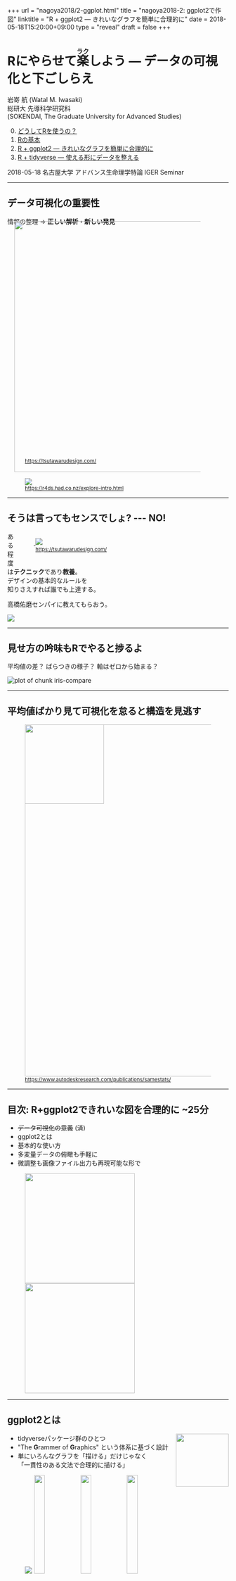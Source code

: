 +++
url = "nagoya2018/2-ggplot.html"
title = "nagoya2018-2: ggplot2で作図"
linktitle = "R + ggplot2 — きれいなグラフを簡単に合理的に"
date = 2018-05-18T15:20:00+09:00
type = "reveal"
draft = false
+++

# Rにやらせて<ruby>楽<rt>ラク</rt></ruby>しよう <span class="subtitle">— データの可視化と下ごしらえ</span>

<div class="author">
岩嵜 航 (Watal M. Iwasaki)
</div>

<div class="affiliation">
総研大 先導科学研究科<br>
(SOKENDAI, The Graduate University for Advanced Studies)
</div>

<style>
.reveal .current-deck {font-weight: bold;}
.reveal .subtitle {font-size: 90%;}
</style>
<ol start="0">
<li><a href="0-why-r.html">どうしてRを使うの？</a>
<li><a href="1-basic-r.html">Rの基本</a>
<li class="current-deck"><a href="2-ggplot.html">R + ggplot2 — きれいなグラフを簡単に合理的に</a>
<li><a href="3-tidy-data.html">R + tidyverse — 使える形にデータを整える</a>
</ol>

<div class="footnote">
2018-05-18
名古屋大学 アドバンス生命理学特論 IGER Seminar
</div>





---
## データ可視化の重要性

情報の整理 → **正しい解析・新しい発見**

<figure style="margin-bottom: 32px;">
<a href="https://tsutawarudesign.com/">
<img src="/slides/image/tsutawaru/hajimeni-04.svg" width="570" style="margin: -24px -32px -32px -24px;">
<figcaption><small>https://tsutawarudesign.com/</small></figcaption>
</a>
</figure>
<figure>
<a href="https://r4ds.had.co.nz/explore-intro.html">
<img src="/slides/image/r4ds/data-science-explore.png">
<figcaption><small>https://r4ds.had.co.nz/explore-intro.html</small></figcaption>
</a>
</figure>

---
## そうは言ってもセンスでしょ? --- NO!

<figure style="float: right; width: 400px;">
<a href="https://tsutawarudesign.com/">
<img src="/slides/image/tsutawaru/title-13.svg" style="margin: 0 -20px 0 0;">
<img src="/slides/image/tsutawaru/hajimeni-03.svg" style="margin: 0 -20px 0 0;">
<figcaption><small>https://tsutawarudesign.com/</small></figcaption>
</a>
</figure>

ある程度は**テクニック**であり**教養**。<br>
デザインの基本的なルールを<br>
知りさえすれば誰でも上達する。

高橋佑磨センパイに教えてもらおう。

<a href="https://www.amazon.co.jp/dp/4774183210//ref=as_li_ss_il?ie=UTF8&linkCode=li3&tag=heavywatal-22&linkId=b64c46dcc91de8e52ce080fa7fd116e4" target="_blank"><img border="0" src="//ws-fe.amazon-adsystem.com/widgets/q?_encoding=UTF8&ASIN=4774183210&Format=_SL250_&ID=AsinImage&MarketPlace=JP&ServiceVersion=20070822&WS=1&tag=heavywatal-22" ></a><img src="https://ir-jp.amazon-adsystem.com/e/ir?t=heavywatal-22&l=li3&o=9&a=4774183210" width="1" height="1" border="0" alt="" style="border:none !important; margin:0px !important;" />

---
## 見せ方の吟味もRでやると捗るよ

平均値の差？ ばらつきの様子？ 軸はゼロから始まる？

![plot of chunk iris-compare](figure/iris-compare-1.png)

---
## 平均値ばかり見て可視化を怠ると構造を見逃す

<figure style="position: relative;">
<a href="https://www.autodeskresearch.com/publications/samestats">
<img src="/slides/image/rstats/datasaurus.png" width="800">
<figcaption><small>https://www.autodeskresearch.com/publications/samestats/</small></figcaption>
</a>
<img src="/slides/image/rstats/DataDino-600x455.gif" width="180"
     style="position: absolute; left: 0; top: 0; z-index: 255;">
</figure>


---
## 目次: R+ggplot2できれいな図を合理的に ~25分

- <strike>データ可視化の意義</strike> (済)
- ggplot2とは
- 基本的な使い方
- 多変量データの俯瞰も手軽に
- 微調整も画像ファイル出力も再現可能な形で

<figure>
<img src="/slides/image/nagoya/bicycle-gear.png" height="250">
<img src="/slides/image/nagoya/bicycle-speed.png" height="250">
</figure>

---
## ggplot2とは

<a href="https://ggplot2.tidyverse.org/">
<img src="/_img/hex-stickers/ggplot2.webp" width="120" style="float: right;">
</a>

- tidyverseパッケージ群のひとつ
- "The **G**rammer of **G**raphics" という体系に基づく設計
- 単にいろんなグラフを「描ける」だけじゃなく<br>
  「一貫性のある文法で合理的に描ける」

<figure>
<a href="https://www.amazon.co.jp/Grammar-Graphics-Statistics-Computing/dp/0387245448/ref=as_li_ss_il?ie=UTF8&linkCode=li3&tag=heavywatal-22&linkId=2d44a24b81394d310843bd982fdadf98" target="_blank"><img border="0" src="//ws-fe.amazon-adsystem.com/widgets/q?_encoding=UTF8&ASIN=0387245448&Format=_SL250_&ID=AsinImage&MarketPlace=JP&ServiceVersion=20070822&WS=1&tag=heavywatal-22" ></a><img src="https://ir-jp.amazon-adsystem.com/e/ir?t=heavywatal-22&l=li3&o=9&a=0387245448" width="1" height="1" border="0" alt="" style="border:none !important; margin:0px !important;" />
<img src="/slides/image/nagoya/iris.png" width="24%">
<img src="/slides/image/nagoya/binhex.png" width="24%">
<img src="/slides/image/nagoya/faithful.png" width="24%">
</figure>

---
## Rの普通のプロットとは根本的に違う

いきなりggplot2から使い始めても大丈夫。

<img src="/slides/image/rstats/r-graphics.svg">

---
## 基本的な使い方: 指示を `+` していく

- `ggplot()` このデータでよろしく
- `geom_*()` 点や線をよろしく
- `theme_*()` 軸とか背景の見た目をよろしく


```r
ggplot(data = mpg)
# geom_point(mapping = aes(x = displ, y = cty))
# theme_classic(base_size = 20, base_family = "Helvetica")
```

![plot of chunk ggplot-plus0](figure/ggplot-plus0-1.png)

---
## 基本的な使い方: 指示を `+` していく

- `ggplot()` このデータでよろしく
- `geom_*()` 点や線をよろしく
- `theme_*()` 軸とか背景の見た目をよろしく


```r
ggplot(data = mpg) +
  geom_point(mapping = aes(x = displ, y = cty))
# theme_classic(base_size = 20, base_family = "Helvetica")
```

![plot of chunk ggplot-plus1](figure/ggplot-plus1-1.png)

---
## 基本的な使い方: 指示を `+` していく

- `ggplot()` このデータでよろしく
- `geom_*()` 点や線をよろしく
- `theme_*()` 軸とか背景の見た目をよろしく


```r
ggplot(data = mpg) +
  geom_point(mapping = aes(x = displ, y = cty)) +
  theme_classic(base_size = 20, base_family = "Helvetica")
```

![plot of chunk ggplot-plus2](figure/ggplot-plus2-1.png)

---
## 途中経過を取っておける


```r
p0 = ggplot(mpg, aes(x = displ, y = cty))
p1 = p0 + geom_point()
p2 = p1 + theme_classic(base_size = 20, base_family = "Helvetica")
p3 = p2 + stat_smooth(method = lm, formula = y ~ log(x))
print(p3)
```

![plot of chunk ggplot-object](figure/ggplot-object-1.png)

`p0` とか `p1` あとで使うよ

---
## データは1つのdata.frameにまとめておく

X軸やY軸になるものがそれぞれ縦1列。横1行が1データ点。<br>
車の燃費に関する多変量データの例 `mpg`:


```r
print(mpg)
```

```
    manufacturer  model displ  year   cyl      trans   drv   cty   hwy    fl   class
           <chr>  <chr> <dbl> <int> <int>      <chr> <chr> <int> <int> <chr>   <chr>
  1         audi     a4   1.8  1999     4   auto(l5)     f    18    29     p compact
  2         audi     a4   1.8  1999     4 manual(m5)     f    21    29     p compact
  3         audi     a4   2.0  2008     4 manual(m6)     f    20    31     p compact
  4         audi     a4   2.0  2008     4   auto(av)     f    21    30     p compact
 --                                                                                 
231   volkswagen passat   2.0  2008     4 manual(m6)     f    21    29     p midsize
232   volkswagen passat   2.8  1999     6   auto(l5)     f    16    26     p midsize
233   volkswagen passat   2.8  1999     6 manual(m5)     f    18    26     p midsize
234   volkswagen passat   3.6  2008     6   auto(s6)     f    17    26     p midsize
```

排気量`displ`と燃費`cty`以外の列も図に反映させたい...!



---
## Aesthetic mapping でデータと見せ方を紐付け

`aes()` の中で列名を指定する。


```r
p0 + geom_point(mapping = aes(x = displ, y = cty, size = cyl,
                              colour = class, shape = drv))
```

![plot of chunk mpg-aes](figure/mpg-aes-1.png)

---
## データによらず一律で見せ方を変える

`aes()` の外で列名を指定する。


```r
p0 + geom_point(mapping = aes(x = displ, y = cty),
                size = 6, colour = "darkorange", alpha = 0.4)
```

![plot of chunk mpg-aes-nomap](figure/mpg-aes-nomap-1.png)

---
## 色パレットの変更 `scale_colour_*()`

個々の色を自分で決めず、既存のパレットを利用するのが吉。<br>
e.g., [ColorBrewer](https://colorbrewer2.org/#type=diverging&scheme=Spectral&n=5),
[viridis](https://cran.r-project.org/web/packages/viridis/vignettes/intro-to-viridis.html)
(色覚多様性の対策にも有効)


```r
#pQ+ scale_colour_brewer(palette = "Spectral")
pQ + scale_colour_viridis_c(option = "magma", direction = -1)
```

![plot of chunk quakes](figure/quakes-1.png)

---
## 値に応じて切り分けて表示 (1変数facet)


```r
p1 + facet_wrap(~ class, ncol = 4L)
```

![plot of chunk facet-wrap](figure/facet-wrap-1.png)

ggplotの真骨頂！
これが無かったら結構たいへん。

---
## 値に応じて切り分けて表示 (≥2変数facet)



```r
p1 + facet_grid(cyl ~ class)
```

![plot of chunk facet-grid](figure/facet-grid-1.png)

---
## 多変量データの俯瞰に便利

![plot of chunk facet-diamonds](figure/facet-diamonds-1.png)

---
## 値を変えず座標軸を変える `scale_*`, `coord_*`


```r
ggplot(data = diamonds, aes(carat, price)) +
  geom_point(alpha = 0.25) +
  scale_x_log10(limit = c(0.1, 10)) +
  scale_y_log10(breaks = c(1, 5, 10) * 1000) +
  coord_cartesian(ylim = c(800, 12000)) +
  labs(title = "Diamonds", x = "Size (carat)", y = "Price (USD)")
```

![plot of chunk scale-axis](figure/scale-axis-1.png)

---
## データと関係ない部分の見た目を調整 `theme`

[既存の `theme_*()`](https://ggplot2.tidyverse.org/reference/ggtheme.html)
をベースに、`theme()` 関数で微調整。


```r
p1 + theme_bw() + theme(
  panel.background = element_rect(fill = "khaki"), # 箱
  panel.grid.major = element_line(colour = "red"), # 線
  axis.title       = element_text(size = 32),      # 文字
  axis.text        = element_blank()               # 消す
)
```

![plot of chunk theme](figure/theme-1.png)

---
## 論文のFigureみたいに並べる

別のパッケージ
([cowplot](https://cran.r-project.org/package=cowplot)
や
[patchwork](https://github.com/thomasp85/patchwork))
の助けを借りて


```r
pAB = cowplot::plot_grid(p2, p2, labels = c("A", "B"), nrow = 1L)
cowplot::plot_grid(pAB, p2, labels = c("", "C"), ncol=1L)
```

![plot of chunk cowplot](figure/cowplot-1.png)

---
## ファイル名もサイズも再現可能な作図

`width`や`height`が小さいほど、文字・点・線が相対的に大きく


```r
# 7inch x 300dpi = 2100px四方 (デフォルト)
ggsave("mpg1.png", p1) # width = 7, height = 7, dpi = 300
# 4     x 300    = 1200  全体7/4倍ズーム
ggsave("mpg2.png", p1, width = 4, height = 4) # dpi = 300
# 2     x 600    = 1200  全体をさらに2倍ズーム
ggsave("mpg3.png", p1, width = 2, height = 2, dpi = 600)
# 4     x 300    = 1200  テーマを使って文字だけ拡大
ggsave("mpg4.png", p1 + theme_bw(base_size = 22), width = 4, height = 4)
```

<figure>
<img src="image/mpg1.png" width="24%">
<img src="image/mpg2.png" width="24%">
<img src="image/mpg3.png" width="24%">
<img src="image/mpg4.png" width="24%">
</figure>

---
## 他にどんな種類の `geom_*()` が使える？

なんでもある。
[公式サイト](https://ggplot2.tidyverse.org/reference/index.html)を見に行こう。

<figure>
<img src="/slides/image/rstats/ggplot2-reference-geoms.png" width="80%">
</figure>

---
## まとめ

こんなグラフを描きたいな
: だいたい何でもggplot2でできるよ。

どうやるんだっけ
: たす `p = ggplot(data) + geom_*() + scale_*() + theme_*()`
: 保存 `ggsave("fig1.png", p, width=4, height=3, dpi=300)`
: 忘れるたびに調べる。徐々に身につく。

ちゃんと描こうと思うと結構な量のプログラムになるね...
: そうだね。でもそれは財産になるよ。

R for Data Science --- Hadley Wickham and Garrett Grolemund
: https://r4ds.had.co.nz/
: [英語版書籍](https://amzn.to/2tbRmVc)
: [日本語版書籍(Rではじめるデータサイエンス)](https://amzn.to/2yyFRKt)
: [ggplot2公式ドキュメント](https://ggplot2.tidyverse.org/)

---
## 参考

ggplot2は単なるパッケージからプラットフォームに
: [拡張パッケージも続々](https://exts.ggplot2.tidyverse.org/)と出てる。
: グラフ/ネットワーク ggraph, 系統樹 ggtree, ゲノム ggbio, ...

発展的な内容
: `grid` を習得するとグラフの中にグラフを入れたり、<br>
  表形式のデータを図としてグラフに並べたりもできる。<br>
  [@yutannihilationさんの記事](https://notchained.hatenablog.com/entry/2015/12/17/010904)
  とかを参考に。

<img src="/slides/image/tumopp/driver.gif" style="float: right;" height="200">

もちろん地図とかもできる
: [OK, Google. "ggplot 地図"](https://www.google.co.jp/search?q=ggplot+%E5%9C%B0%E5%9B%B3)

3Dは苦手
: 本当に3Dが必要? 色分けやファセットで足りない?
: 別のパッケージ(rgl, plotly)でやる。

<a href="3-tidy-data.html" rel="next" class="readmore">
3. R + tidyverse — 使える形にデータを整える
</a>
